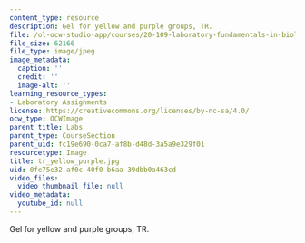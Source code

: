 ```yaml
---
content_type: resource
description: Gel for yellow and purple groups, TR.
file: /ol-ocw-studio-app/courses/20-109-laboratory-fundamentals-in-biological-engineering-fall-2007/0fe75e32af0c40f0b6aa39dbb0a463cd_tr_yellow_purple.jpg
file_size: 62166
file_type: image/jpeg
image_metadata:
  caption: ''
  credit: ''
  image-alt: ''
learning_resource_types:
- Laboratory Assignments
license: https://creativecommons.org/licenses/by-nc-sa/4.0/
ocw_type: OCWImage
parent_title: Labs
parent_type: CourseSection
parent_uid: fc19e690-0ca7-af8b-d48d-3a5a9e329f01
resourcetype: Image
title: tr_yellow_purple.jpg
uid: 0fe75e32-af0c-40f0-b6aa-39dbb0a463cd
video_files:
  video_thumbnail_file: null
video_metadata:
  youtube_id: null
---
```

Gel for yellow and purple groups, TR.